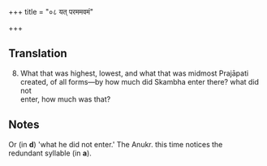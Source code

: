+++
title = "०८ यत् परममवमं"

+++
## Translation
8. What that was highest, lowest, and what that was midmost Prajāpati  
created, of all forms—by how much did Skambha enter there? what did not  
enter, how much was that?

## Notes
Or (in **d**) 'what he did not enter.' The Anukr. this time notices the  
redundant syllable (in **a**).
